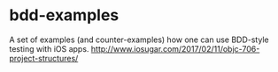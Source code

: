 bdd-examples
============

A set of examples (and counter-examples) how one can use BDD-style testing with iOS apps. 
http://www.iosugar.com/2017/02/11/objc-706-project-structures/
